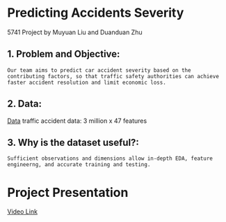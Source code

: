 # Predicting Accidents Severity
5741 Project by Muyuan Liu and Duanduan Zhu
## 1. Problem and Objective: 
    Our team aims to predict car accident severity based on the contributing factors, so that traffic safety authorities can achieve faster accident resolution and limit economic loss.
## 2. Data: 
[Data](https://smoosavi.org/datasets/us_accidents) traffic accident data: 3 million x 47 features
## 3. Why is the dataset useful?: 
    Sufficient observations and dimensions allow in-depth EDA, feature engineerng, and accurate training and testing.
    
    
# Project Presentation
[Video Link](https://youtu.be/nkIJ3IapUY4)
